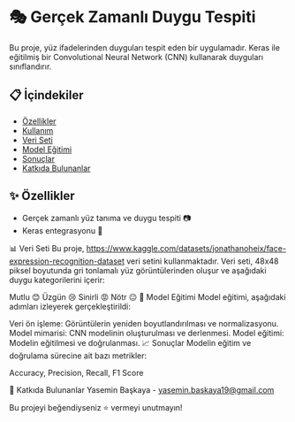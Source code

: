 # 🎭 Gerçek Zamanlı Duygu Tespiti

Bu proje, yüz ifadelerinden duyguları tespit eden bir uygulamadır. Keras ile eğitilmiş bir Convolutional Neural Network (CNN) kullanarak duyguları sınıflandırır.

## 📋 İçindekiler
- [Özellikler](#özellikler)
- [Kullanım](#kullanım)
- [Veri Seti](#veri-seti)
- [Model Eğitimi](#model-eğitimi)
- [Sonuçlar](#sonuçlar)
- [Katkıda Bulunanlar](#katkıda-bulunanlar)

## ✨ Özellikler
- Gerçek zamanlı yüz tanıma ve duygu tespiti 📷
- Keras entegrasyonu 🧠

  
📊 Veri Seti
Bu proje, https://www.kaggle.com/datasets/jonathanoheix/face-expression-recognition-dataset veri setini kullanmaktadır. Veri seti, 48x48 piksel boyutunda gri tonlamalı yüz görüntülerinden oluşur ve aşağıdaki duygu kategorilerini içerir:

Mutlu 😊
Üzgün 😢
Sinirli 😡
Nötr 😐
🧠 Model Eğitimi
Model eğitimi, aşağıdaki adımları izleyerek gerçekleştirildi:

Veri ön işleme: Görüntülerin yeniden boyutlandırılması ve normalizasyonu.
Model mimarisi: CNN modelinin oluşturulması ve derlenmesi.
Model eğitimi: Modelin eğitilmesi ve doğrulanması.
📈 Sonuçlar
Modelin eğitim ve doğrulama sürecine ait bazı metrikler:

Accuracy, Precision, Recall, F1 Score

👥 Katkıda Bulunanlar
Yasemin Başkaya - yasemin.baskaya19@gmail.com


Bu projeyi beğendiyseniz ⭐ vermeyi unutmayın!

